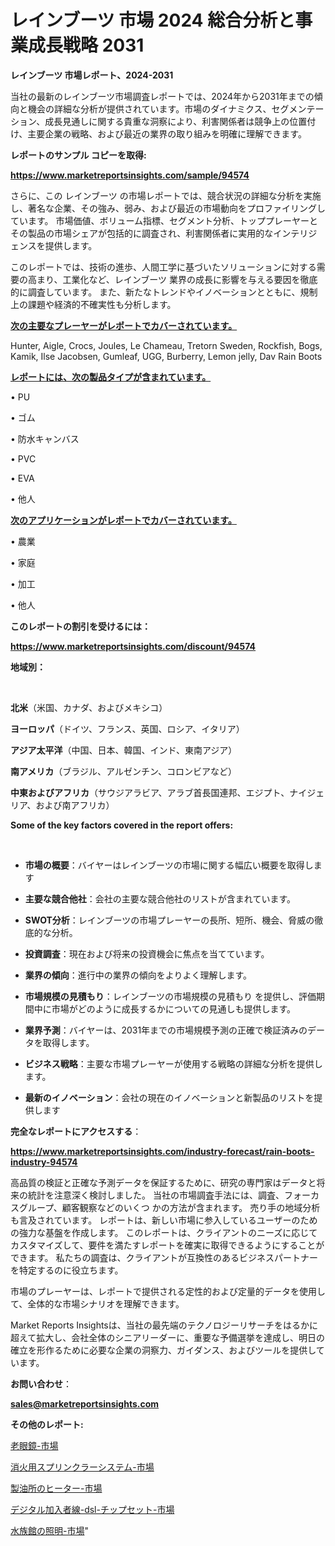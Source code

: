 # レインブーツ 市場 2024 総合分析と事業成長戦略 2031

<strong>レインブーツ 市場レポート、2024-2031</strong>

当社の最新のレインブーツ市場調査レポートでは、2024年から2031年までの傾向と機会の詳細な分析が提供されています。市場のダイナミクス、セグメンテーション、成長見通しに関する貴重な洞察により、利害関係者は競争上の位置付け、主要企業の戦略、および最近の業界の取り組みを明確に理解できます。



<strong>レポートのサンプル コピーを取得:</strong> <a href=https://www.marketreportsinsights.com/sample/94574>

<strong><u>https://www.marketreportsinsights.com/sample/94574</u></strong></a>

さらに、この レインブーツ の市場レポートでは、競合状況の詳細な分析を実施し、著名な企業、その強み、弱み、および最近の市場動向をプロファイリングしています。 市場価値、ボリューム指標、セグメント分析、トッププレーヤーとその製品の市場シェアが包括的に調査され、利害関係者に実用的なインテリジェンスを提供します。

このレポートでは、技術の進歩、人間工学に基づいたソリューションに対する需要の高まり、工業化など、レインブーツ 業界の成長に影響を与える要因を徹底的に調査しています。 また、新たなトレンドやイノベーションとともに、規制上の課題や経済的不確実性も分析します。



<strong><u>次の主要なプレーヤーがレポートでカバーされています。</u></strong>

Hunter, Aigle, Crocs, Joules, Le Chameau, Tretorn Sweden, Rockfish, Bogs, Kamik, Ilse Jacobsen, Gumleaf, UGG, Burberry, Lemon jelly, Dav Rain Boots



<strong><u><b>レポートには、次の製品タイプが含まれています。</b></u></strong>

• PU

• ゴム

• 防水キャンバス

• PVC

• EVA

• 他人



<strong><u><b>次のアプリケーションがレポートでカバーされています。</b></u></strong>

• 農業

• 家庭

• 加工

• 他人



<strong><b>このレポートの割引を受けるには：</b></strong>

<a href=https://www.marketreportsinsights.com/discount/94574>

<strong><u>https://www.marketreportsinsights.com/discount/94574</u></strong></a>



<strong>地域別：</strong>

<strong> </strong>



<strong>北米</strong>（米国、カナダ、およびメキシコ）



<strong>ヨーロッパ</strong>（ドイツ、フランス、英国、ロシア、イタリア）



<strong>アジア太平洋</strong>（中国、日本、韓国、インド、東南アジア）



<strong>南アメリカ</strong>（ブラジル、アルゼンチン、コロンビアなど）



<strong>中東およびアフリカ</strong>（サウジアラビア、アラブ首長国連邦、エジプト、ナイジェリア、および南アフリカ）



<strong>Some of the key factors covered in the report offers:</strong>

<strong> </strong>
<ul>
  <li>

<strong>市場の概要</strong>：バイヤーはレインブーツの市場に関する幅広い概要を取得します</li>
  <li>

<strong>主要な競合他社</strong>：会社の主要な競合他社のリストが含まれています。</li>
  <li>

<strong>SWOT分析</strong>：レインブーツの市場プレーヤーの長所、短所、機会、脅威の徹底的な分析。</li>
  <li>

<strong>投資調査</strong>：現在および将来の投資機会に焦点を当てています。</li>
  <li>

<strong>業界の傾向</strong>：進行中の業界の傾向をよりよく理解します。</li>
  <li>

<strong>市場規模の見積もり</strong>：レインブーツの市場規模の見積もり を提供し、評価期間中に市場がどのように成長するかについての見通しも提供します。</li>
  <li>

<strong>業界予測</strong>：バイヤーは、2031年までの市場規模予測の正確で検証済みのデータを取得します。</li>
  <li>

<strong>ビジネス戦略</strong>：主要な市場プレーヤーが使用する戦略の詳細な分析を提供します。</li>
  <li>

<strong>最新のイノベーション</strong>：会社の現在のイノベーションと新製品のリストを提供します</li>
</ul>


<strong>完全なレポートにアクセスする</strong>：

<a href=https://www.marketreportsinsights.com/industry-forecast/rain-boots-industry-94574>

<strong><u>https://www.marketreportsinsights.com/industry-forecast/rain-boots-industry-94574</u></strong></a>

高品質の検証と正確な予測データを保証するために、研究の専門家はデータと将来の統計を注意深く検討しました。 当社の市場調査手法には、調査、フォーカスグループ、顧客観察などのいくつ かの方法が含まれます。 売り手の地域分析も言及されています。 レポートは、新しい市場に参入しているユーザーのための強力な基盤を作成します。 このレポートは、クライアントのニーズに応じてカスタマイズして、要件を満たすレポートを確実に取得できるようにすることができます。 私たちの調査は、クライアントが互換性のあるビジネスパートナーを特定するのに役立ちます。

市場のプレーヤーは、レポートで提供される定性的および定量的データを使用して、全体的な市場シナリオを理解できます。

Market Reports Insightsは、当社の最先端のテクノロジーリサーチをはるかに超えて拡大し、会社全体のシニアリーダーに、重要な予備選挙を達成し、明日の確立を形作るために必要な企業の洞察力、ガイダンス、およびツールを提供しています。



<strong><b>お問い合わせ</b></strong>：

<a href=mailto:sales@marketreportsinsights.com>

<strong><u>sales@marketreportsinsights.com</u></strong></a>



<strong>その他のレポート:</strong>

<a href=https://www.linkedin.com/pulse/老眼鏡-市場-2023-最新の-cagr-および成長分析-2030-hiolf/>老眼鏡-市場</a>

<a href=https://www.linkedin.com/pulse/消火用スプリンクラーシステム-市場-2023-swot-分析と最新イノベーション-2030-pr-news-hub-tft9f/>消火用スプリンクラーシステム-市場</a>

<a href=https://www.linkedin.com/pulse/製油所のヒーター-市場-2030-年までの需要に焦点を当てた-2023-baftf/>製油所のヒーター-市場</a>

<a href=https://www.linkedin.com/pulse/デジタル加入者線-dsl-チップセット-市場-2023-競争分析と事業成長-2030-pr-news-hub-mnm8f/>デジタル加入者線-dsl-チップセット-市場</a>

<a href=https://www.linkedin.com/pulse/水族館の照明-市場-2023-総利益と主要ベンダー-2030-data-dive-discoveries-24-analysis-uo3ec/>水族館の照明-市場</a>"
